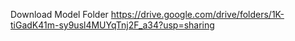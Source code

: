 Download Model Folder https://drive.google.com/drive/folders/1K-tiGadK41m-sy9usl4MUYqTnj2F_a34?usp=sharing
